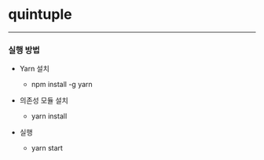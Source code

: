 # quintuple
---

### 실행 방법

- Yarn 설치
  - npm install -g yarn

- 의존성 모듈 설치
  - yarn install

- 실행
  - yarn start